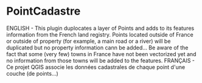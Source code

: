 # PointCadastre
ENGLISH - This plugin duplocates a layer of Points and adds to its features information from the French land registry. Points located outside of France or outside of property (for example, a main road or a river) will be duplicated but no property information cann be added...
          Be aware of the fact that some (very few) towns in France have not been vectorized yet and no information from those towns will be added to the features.
FRANÇAIS - Ce projet QGIS associe les données cadastrales de chaque point d'une couche (de points...)
